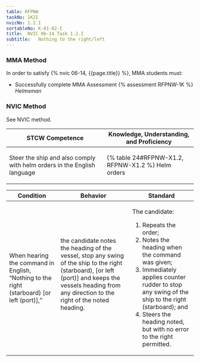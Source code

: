```yaml
---
table: RFPNW
taskNo: 1K2I
nvicNo: 1.2.I 
sortableNo: K-01-02-I
title:  NVIC 06-14 Task 1.2.I
subtitle:   Nothing to the right/left
---
```



### MMA Method

In order to satisfy  {% nvic 06-14, {{page.title}}  %}, MMA students must:

* Successfully complete MMA Assessment {% assessment RFPNW-1K %} *Helmsman*


### NVIC Method

<a onclick="togglevisibility('nvic_methods')" >See NVIC method.</a>

<div id='nvic_methods' class='hide'>

<table>
<thead>
<tr>
<th class='forty'> STCW Competence </th>
<th class='sixty'> Knowledge, Understanding, and Proficiency </th>
</tr>
</thead>




<tbody>
<tr><td markdown='1'>

Steer the ship and also comply with helm orders in the English language

</td><td markdown='1'>

{% table 24#RFPNW-X1.2, RFPNW-X1.2 %} Helm orders

</td></tr>


</tbody>
</table>


<table>
<thead>
<tr><th class='twenty'>  Condition </th><th class='twenty'> Behavior </th><th  class='sixty'>Standard </th></tr>
</thead>
<tbody >



<tr><td markdown='1'>

When hearing the command in English, “Nothing to the right (starboard) [or left (port)],”

</td><td markdown='1'>

the candidate notes the heading of the vessel, stop any swing of the ship to the right (starboard), [or left (port)] and keeps the vessels heading from any direction to the right of the noted heading.

<br>

<div class="tooltip" markdown='1'>



</div>


</td><td markdown='1'>

The candidate:

1. Repeats the order;
2. Notes the heading when the command was given;
3. Immediately applies counter rudder to stop any swing of the ship to the right (starboard); and
4. Steers the heading noted, but with no error to the right permitted.

</td></tr>
</tbody>
</table>
</div>
